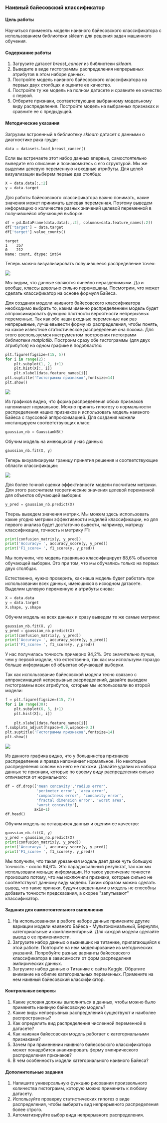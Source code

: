 ### Наивный байесовский классификатор

#### Цель работы

Научиться применять модели наивного байесовского классификатора с использованием библиотеки sklearn для решения задач машинного обучения.

#### Содержание работы

1. Загрузите датасет _breast\_cancer_ из библиотеки _sklearn_.
2. Выведите в виде гистограммы распределения непрерывных атрибутов в этом наборе данных.
3. Постройте модель наивного байесовского классификатора на первых двух столбцах и оцените ее качество.
4. Постройте ту же модель на полном датасете и сравните ее качество с первой.
5. Отберите признаки, соответствующие выбранному модельному виду распределения. Постройте модель на выбранных признаках и сравните ее с предыдущей.

#### Методические указания

Загрузим встроенный в библиотеку _sklearn_ датасет с данными о диагностике рака груди:

```py
data = datasets.load_breast_cancer()
```

Если вы встречаете этот набор данных впервые, самостоятельно выведите его описание и познакомьтесь с его структурой. Мы же выделим целевую переменную и входные атрибуты. Для целей визуализации выберем первые два столбца:

```py
X = data.data[:,:2]
y = data.target
```

Для работы байесовского классификатора важно понимать, какие значения может принимать целевая переменная. Поэтому выведем информацию о количестве разных значений целевой переменной в получившейся обучающей выборке:

```py
df = pd.DataFrame(data.data[:,:2], columns=data.feature_names[:2])
df['target'] = data.target
df['target'].value_counts()
```

```
target
1    357
0    212
Name: count, dtype: int64
```

Теперь можно визуализировать получившееся распределение точек:

![](https://github.com/koroteevmv/ML_course/blob/main/ML3.6%20bayes/img/ml36-1.png?raw=true)

Мы видим, что данные являются линейно неразделимыми. Да и вообще, классы довольно сильно перемешаны. Посмотрим, что может сделать классификатор на основе формуля Байеса.

Для создания модели наивного байесовского классификатора необходимо выбрать то, каким именно распределением модель будет аппроксимировать функцию плотности вероятности непрерывных переменных. Так как обе наши входные переменные как раз непрерывные, лучш евывести форму их распределения, чтобы понять, на какое известное статистическое распределение она похожа. Для этого воспользуемся инструментом построения гистограмм библиотеки _matplotlib_. Построим сразу обе гистограммы (для двух атрибутов) на одном графике в подобластях:

```py
plt.figure(figsize=(15, 5))
for i in range(2):    
    plt.subplot(1, 2, i+1)
    plt.hist(X[:, i])
    plt.xlabel(data.feature_names[i])
plt.suptitle('Гистограммы признаков',fontsize=14)
plt.show()
```

![](https://github.com/koroteevmv/ML_course/blob/main/ML3.6%20bayes/img/ml36-2.png?raw=true)

Из графиков видно, что форма распределения обоих признаков напоминает нормальное. Можно принять гипотезу о нормальности распределения наших признаков и использовать модель наивного Байеса с гауссовой аппроксимацией. Для создания можели инстанцируем соответствующих класс:

```py
gaussian_nb = GaussianNB()
```

Обучим модель на имеющихся у нас данных:

```py
gaussian_nb.fit(X, y)
```

Теперь визуализируем границу принятия решения и соответствующие области классификации:

![](https://github.com/koroteevmv/ML_course/blob/main/ML3.6%20bayes/img/ml36-3.png?raw=true)

Для более точной оценки эффективности модели посчитаем метрики. Для этого рассчитаем теоретические значения целевой переменной для объектов обучающей выборки:

```py
y_pred = gaussian_nb.predict(X)
```

Тпереь выведем значения метрик. Мы можем здесь использовать какие угодно метрики эффективности моделей классификации, но для первого анализа будет достаточно вывести, например, матрицу классификации, точность и метрику F1:

```py
print(confusion_matrix(y, y_pred))
print('Accuracy= ', accuracy_score(y, y_pred))
print('F1_score= ', f1_score(y, y_pred))
```

Мы получили, что модель правильно классифицирует 88,6% объектов обучающей выборки. Это при том, что мы обучались только на первых двух столбцах.

Естественно, нужно проверить, как наша модель будет работать при использовании всех данных, имеющихся в исходном датасете. Выделим целевую переменную и атрибуты снова:

```py
X = data.data
y = data.target
X.shape, y.shape
```

Обучим модель на всех данных и сразу выведем те же самые метрики:

```py
gaussian_nb.fit(X, y)
y_pred = gaussian_nb.predict(X)
print(confusion_matrix(y, y_pred))
print('Accuracy= ', accuracy_score(y, y_pred))
print('F1_score= ', f1_score(y, y_pred))
```

У нас получилась точность примерно 94,2%. Это значительно лучше, чем у первой модели, что естественно, так как мы используем гораздо больше информации об объектах обучающей выборки.

Так как использование байесовской модели тесно связано с аппроксимацией непрерывных расрпеделений, давайте выведем гистограммы всех атрибутов, которые мы использовали во второй модели:

```py
f = plt.figure(figsize=(15, 7))
for i in range(30):
    plt.subplot(6, 5, i+1)
    plt.hist(X[:, i])
    
    plt.xlabel(data.feature_names[i])
f.subplots_adjust(hspace=0.9,wspace=0.3)    
plt.suptitle('Гистограммы признаков',fontsize=14)
plt.show()
```

![](https://github.com/koroteevmv/ML_course/blob/main/ML3.6%20bayes/img/ml36-4.png?raw=true)

Из данного графика видно, что у большинства признаков распределение и правда напоминает нормальное. Но некоторые распределения совсем на него не похожи. Давайте удалим из набора данных те признаки, которые по своему виду распределения сильно отличаются от нормального:

```py
df = df.drop(['mean concavity','radius error', 
              'perimeter error', 'area error', 
              'compactness error', 'concavity error',
              'fractal dimension error', 'worst area', 
              'worst concavity'], 
             axis=1)
df.head()
```

Обучим модель на оставшихся данных и оценим ее качество:

```py
gaussian_nb.fit(X, y)
y_pred = gaussian_nb.predict(X)
print(confusion_matrix(y, y_pred))
print('Accuracy= ', accuracy_score(y, y_pred))
print('F1_score= ', f1_score(y, y_pred))
```

Мы получили, что такая урезанная модель дает даже чуть большую точность - около 94,6%. Это парадоксальный результат, так как мы использовали меньше информации. Но такое увеличение точности произошло потому, что мы исключили признаки, которые сильно не соответствуют данному виду модели. Таким образом можно сделать вывод, что такие принаки, будучи введенными в модель не способны добавить точности предсказания, а скорее "запутывают" классификатор.


#### Задания для самостоятельного выполнения

1. На использованном в работе наборе данных примените другие вариации модели наивного Байеса - Мультономиальный, Бернулли, категориальные и комплементарный. Для каждой модели сделайте вывод о ее применимости.
1. Загрузите набор данных о выживших на титанике, прилагающийся к этой работе. Повторите на нем моделирование из методических указаний. Попробуйте разные варианты байесовского классификатора в зависимости от форм расрпеделния эмпирических данных.
1. Загрузите набор данных о Титанике с сайта Kaggle. Обратите внимание на обилие категориальных переменных. Примените на нем наивный байесовский классификатор.

#### Контрольные вопросы

1. Какие условия должны выполняться в данных, чтобы можно было применять наивную байесовскую модель?
1. Какие виды непрерывных распределений существуют и наиболее распространены?
1. Как определить вид распределения численной переменной в датасете?
1. Как наивная байесовская модель работает с категориальными признаками?
1. Зачем при применении наивного байесовского классификатора может понадобится анализировать форму эмпирического распределения признаков?
1. В чем особенность модели категориального наивного Байеса?

#### Дополнительные задания

1. Напишите универсальную функцию рисования произвольного количества гистограмм, которую можно применить к любому датасету.
1. Используйте проверку статистических гипотез о виде распределения, чтобы выбирать вид непрерывного распределения более строго.
1. Автоматизируйте выбор вида непрерывного распределения.


